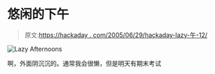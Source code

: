 # 悠闲的下午

> 原文:[https://hackaday . com/2005/06/29/hackaday-lazy-午-12/](https://hackaday.com/2005/06/29/hackaday-lazy-afternoons-12/)

![Lazy Afternoons](../Images/48713a32e80fd90779c76bfc4596aa29.png)

啊，外面阴沉沉的。通常我会很懒，但是明天有期末考试